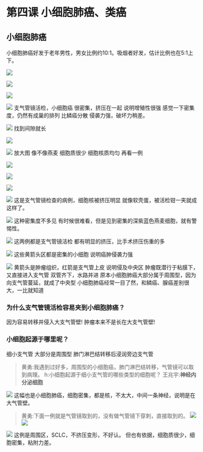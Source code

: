 # 第四课 小细胞肺癌、类癌
## 小细胞肺癌

小细胞肺癌好发于老年男性，男女比例约10:1。吸烟者好发，估计比例也在5:1上下。



![](./_image/2017-04-03-05-53-21.jpg)

![](./_image/2017-04-03-05-53-39.jpg)

![](./_image/83cf83509978e22173267b43184e3ba.jpg)

![](./_image/7dd151c5df5ffbc953cba4448e05d1a.jpg)
支气管镜活检，小细胞癌
很密集，挤压在一起
说明增殖性很强
感觉一下密集度，仍然有成巢的排列
比鳞癌分散
侵袭力强，破坏力稍差。

![](./_image/833863333cf8fa0e72db6dbc31fb405.jpg)
找到间隙就长

![](./_image/2017-04-03-05-55-10.jpg)

![](./_image/2017-04-03-05-55-17.jpg)
放大图
像不像燕麦
细胞质很少
细胞核质均匀
再看一例

![](./_image/2017-04-03-05-56-23.jpg)

![](./_image/2017-04-03-05-56-29.jpg)

![](./_image/2017-04-03-05-56-39.jpg)

![](./_image/2017-04-03-05-56-48.jpg)
这是支气管镜检查的病例，细胞核被挤压明显
就像软壳蛋，被活检钳一夹就成这样了。

![](./_image/2017-04-03-06-07-12.jpg)
这种密集度不多见
有时候很难看，但是见到密集的深紫蓝色燕麦细胞，就有警惕性。

![](./_image/2017-04-03-06-08-15.jpg)
这两例都是支气管镜活检
都有明显的挤压，比手术挤压伤重的多

![](./_image/2017-04-03-06-09-20.jpg)
这些黄箭头区都是密集的小细胞
说明癌肿侵袭力强

![](./_image/2017-04-03-06-10-22.jpg)
黄箭头是肿瘤组织，红箭是支气管上皮
说明侵及中央区
肿瘤既潜行于粘膜下，又直接进入支气管
双管齐下，水路并进
原本小细胞肺癌大部分属于周围型，因为向支气管蔓延，就成了中央型
小细胞肺癌经常一目了然，和鳞癌、腺癌差别很大，一比就知道

###  为什么支气管镜活检容易夹到小细胞肺癌？
因为容易转移并侵入大支气管壁!
肿瘤本来不是长在大支气管壁!
### 小细胞起源于哪里呢？
细小支气管
大部分是周围型
肺门淋巴结转移后浸润旁边支气管
> 黄勇:我遇到过好多，周围型的小细胞癌，肺门淋巴结转移，气管镜可以取到病理。
> h:小细胞起源于细小支气管的哪些类型的细胞呢？
> 王兆宇:**神经内分泌细胞**
> 

![](./_image/67f0e4e7cae9d98a3e60c78ba123c1c.jpg)
这幅也是小细胞肺癌，细胞密集，都是核，不太大，中间一条神经，说明是在大气管壁。
> 黄勇:下面一例就是气管镜取到的，没有做气管镜下穿刺，直接取到的。
>![](./_image/49b25da72382fa98ca826eec9d43332.jpg)
![](./_image/0c21a8a4b2239c8920bf3402bfd1794.jpg)


![](./_image/ef5b0e4cabd6f9c0c45824f0f863ec0.jpg)
这例是周围区，SCLC，不挤压变形，不好认。
但也有依据，细胞质很少，细胞密集，粘附力差。

